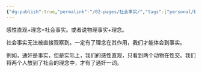```yaml
---
{"dg-publish":true,"permalink":"/02-pages/社会事实/","tags":["personal/blog","概念","哲学/哲学概念"]}
---
```


感性直观+理念=社会事实。或者说物理事实+理念。

社会事实无法被直接观察到。一定有了理念在其作用，我们才能体会到事实。

例如，通奸是事实，但是实际上，我们的感性直观，只看到两个动物在性交。我们将两个人放到了社会的理念中，才有了通奸一词。

